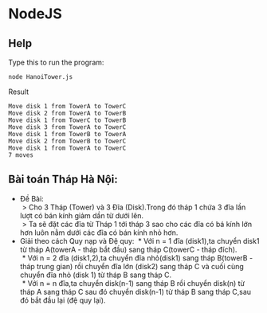 # NodeJS  

## Help  
Type this to run the program:  
```
node HanoiTower.js 
```

Result  
```
Move disk 1 from TowerA to TowerC
Move disk 2 from TowerA to TowerB
Move disk 1 from TowerC to TowerB
Move disk 3 from TowerA to TowerC
Move disk 1 from TowerB to TowerA
Move disk 2 from TowerB to TowerC
Move disk 1 from TowerA to TowerC
7 moves
```

## Bài toán Tháp Hà Nội:
* Đề Bài:   
  > Cho 3 Tháp (Tower) và 3 Đĩa (Disk).Trong đó tháp 1 chứa 3 đĩa lần lượt có bán kính giảm dần từ dưới lên.  
  > Ta sẽ đặt các đĩa từ Tháp 1 tới tháp 3 sao cho các đĩa có bá kính lớn hơn luôn nằm dưới các đĩa có bán kính nhỏ hơn.
* Giải theo cách Quy nạp và Đệ quy:
  * Với n = 1 đĩa (disk1),ta chuyển disk1 từ tháp A(towerA - tháp bắt đầu) sang tháp C(towerC - tháp đích).  
  * Với n = 2 đĩa (disk1,2),ta chuyển đĩa nhỏ(disk1) sang tháp B(towerB - tháp trung gian) rồi chuyển đĩa lớn (disk2) sang tháp C và cuối cùng chuyển đĩa nhỏ (disk 1) từ tháp B sang tháp C.  
  * Với n = n đĩa,ta chuyển disk(n-1) sang tháp B rồi chuyển disk(n) từ tháp A sang tháp C sau đó chuyển disk(n-1) từ tháp B sang tháp C,sau đó bắt đầu lại (đệ quy lại).  
